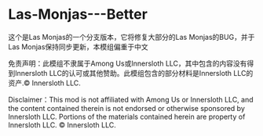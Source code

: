 # Las-Monjas---Better
这个是Las Monjas的一个分支版本，它将修复大部分的Las Monjas的BUG，并于Las Monjas保持同步更新，本模组偏重于中文


免责声明：此模组不隶属于Among Us或Innersloth LLC，其中包含的内容没有得到Innersloth LLC的认可或其他赞助。此模组包含的部分材料是Innersloth LLC的资产.© Innersloth LLC.

Disclaimer：This mod is not affiliated with Among Us or Innersloth LLC, and the content contained therein is not endorsed or otherwise sponsored by Innersloth LLC. Portions of the materials contained herein are property of Innersloth LLC. © Innersloth LLC.
